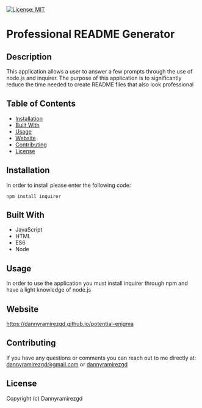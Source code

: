 
[![License: MIT](https://img.shields.io/badge/License-MIT-yellow.svg)](https://opensource.org/licenses/MIT)

# Professional README Generator

## Description
This application allows a user to answer a few prompts through the use of node.js and inquirer. The purpose of this application is to significantly reduce the time needed to create README files that also look professional

## Table of Contents
  - [Installation](#installation)
  - [Built With](#built-with)
  - [Usage](#usage)
  - [Website](#website)
  - [Contributing](#contributing)
  - [License](#license)


## Installation
In order to install please enter the following code:
```
npm install inquirer
```
## Built With
* JavaScript
* HTML
* ES6
* Node

## Usage
In order to use the application you must install inquirer through npm and have a light knowledge of node.js
 
## Website
https://dannyramirezgd.github.io/potential-enigma

## Contributing

If you have any questions or comments you can reach out to me directly at: dannyramirezgd@gmail.com or [dannyramirezgd](https://github.com/dannyramirezgd)

## License
Copyright (c) Dannyramirezgd

